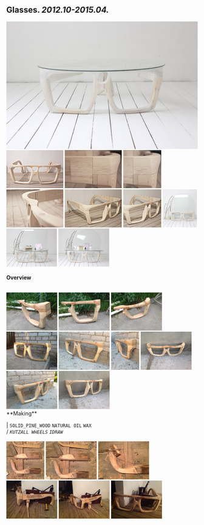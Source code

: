 
## Glasses. _2012.10-2015.04._  
![Glasses](/projects/Glasses/100.jpg)<a href="https://ewwgene.github.io/projects/Glasses/101.jpg"><img src="/projects/Glasses/101.jpg" height="100"></a> <a href="https://ewwgene.github.io/projects/Glasses/102.jpg"><img src="/projects/Glasses/102.jpg" height="100"></a> <a href="https://ewwgene.github.io/projects/Glasses/110.jpg"><img src="/projects/Glasses/110.jpg" height="100"></a> <a href="https://ewwgene.github.io/projects/Glasses/111.jpg"><img src="/projects/Glasses/111.jpg" height="100"></a> <a href="https://ewwgene.github.io/projects/Glasses/114.jpg"><img src="/projects/Glasses/114.jpg" height="100"></a> <a href="https://ewwgene.github.io/projects/Glasses/115.jpg"><img src="/projects/Glasses/115.jpg" height="100"></a> <a href="https://ewwgene.github.io/projects/Glasses/120.jpg"><img src="/projects/Glasses/120.jpg" height="100"></a> <a href="https://ewwgene.github.io/projects/Glasses/121.jpg"><img src="/projects/Glasses/121.jpg" height="100"></a> <a href="https://ewwgene.github.io/projects/Glasses/122.jpg"><img src="/projects/Glasses/122.jpg" height="100"></a> 
<br>  
**Overview**  
 
<br>
<a href="https://ewwgene.github.io/projects/Glasses/Making/309.jpg"><img src="/projects/Glasses/Making/309.jpg" height="100"></a> <a href="https://ewwgene.github.io/projects/Glasses/Making/310.jpg"><img src="/projects/Glasses/Making/310.jpg" height="100"></a> <a href="https://ewwgene.github.io/projects/Glasses/Making/311.jpg"><img src="/projects/Glasses/Making/311.jpg" height="100"></a> <a href="https://ewwgene.github.io/projects/Glasses/Making/320.jpg"><img src="/projects/Glasses/Making/320.jpg" height="100"></a> <a href="https://ewwgene.github.io/projects/Glasses/Making/322.jpg"><img src="/projects/Glasses/Making/322.jpg" height="100"></a> <a href="https://ewwgene.github.io/projects/Glasses/Making/323.jpg"><img src="/projects/Glasses/Making/323.jpg" height="100"></a> <a href="https://ewwgene.github.io/projects/Glasses/Making/325.jpg"><img src="/projects/Glasses/Making/325.jpg" height="100"></a> <a href="https://ewwgene.github.io/projects/Glasses/Making/327.jpg"><img src="/projects/Glasses/Making/327.jpg" height="100"></a> <a href="https://ewwgene.github.io/projects/Glasses/Making/328.jpg"><img src="/projects/Glasses/Making/328.jpg" height="100"></a> <br>  
**Making**  
  
|
`SOLID_PINE_WOOD` `NATURAL OIL` `WAX`   
/
_`KUTZALL WHEELS`_ _`IDRAW`_   
<br>
<a href="https://ewwgene.github.io/projects/Glasses/344.jpg"><img src="/projects/Glasses/344.jpg" height="100"></a> <a href="https://ewwgene.github.io/projects/Glasses/345.jpg"><img src="/projects/Glasses/345.jpg" height="100"></a> <a href="https://ewwgene.github.io/projects/Glasses/346.jpg"><img src="/projects/Glasses/346.jpg" height="100"></a> <a href="https://ewwgene.github.io/projects/Glasses/353.jpg"><img src="/projects/Glasses/353.jpg" height="100"></a> <a href="https://ewwgene.github.io/projects/Glasses/354.jpg"><img src="/projects/Glasses/354.jpg" height="100"></a> <a href="https://ewwgene.github.io/projects/Glasses/355.jpg"><img src="/projects/Glasses/355.jpg" height="100"></a> 
<br>


